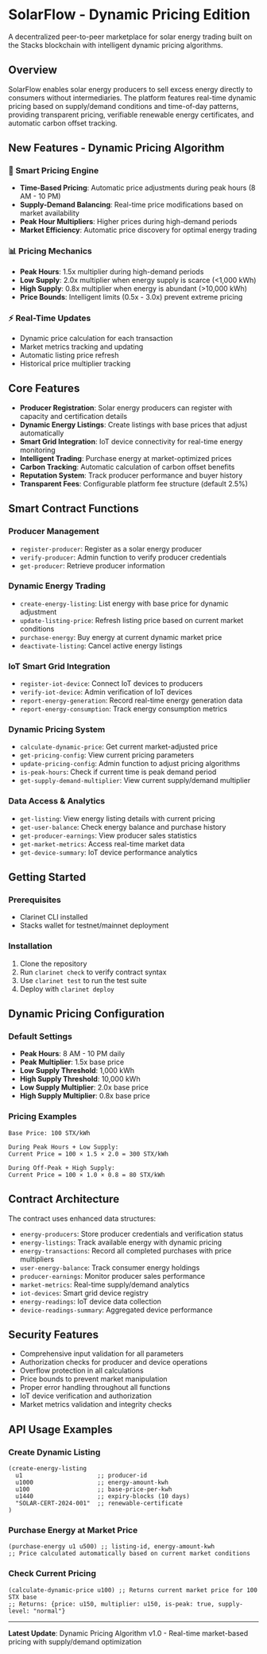 # SolarFlow - Dynamic Pricing Edition

A decentralized peer-to-peer marketplace for solar energy trading built on the Stacks blockchain with intelligent dynamic pricing algorithms.

## Overview

SolarFlow enables solar energy producers to sell excess energy directly to consumers without intermediaries. The platform features real-time dynamic pricing based on supply/demand conditions and time-of-day patterns, providing transparent pricing, verifiable renewable energy certificates, and automatic carbon offset tracking.

## New Features - Dynamic Pricing Algorithm

### 🚀 Smart Pricing Engine
- **Time-Based Pricing**: Automatic price adjustments during peak hours (8 AM - 10 PM)
- **Supply-Demand Balancing**: Real-time price modifications based on market availability
- **Peak Hour Multipliers**: Higher prices during high-demand periods
- **Market Efficiency**: Automatic price discovery for optimal energy trading

### 📊 Pricing Mechanics
- **Peak Hours**: 1.5x multiplier during high-demand periods
- **Low Supply**: 2.0x multiplier when energy supply is scarce (<1,000 kWh)
- **High Supply**: 0.8x multiplier when energy is abundant (>10,000 kWh)
- **Price Bounds**: Intelligent limits (0.5x - 3.0x) prevent extreme pricing

### ⚡ Real-Time Updates
- Dynamic price calculation for each transaction
- Market metrics tracking and updating
- Automatic listing price refresh
- Historical price multiplier tracking

## Core Features

- **Producer Registration**: Solar energy producers can register with capacity and certification details
- **Dynamic Energy Listings**: Create listings with base prices that adjust automatically
- **Smart Grid Integration**: IoT device connectivity for real-time energy monitoring
- **Intelligent Trading**: Purchase energy at market-optimized prices
- **Carbon Tracking**: Automatic calculation of carbon offset benefits
- **Reputation System**: Track producer performance and buyer history
- **Transparent Fees**: Configurable platform fee structure (default 2.5%)

## Smart Contract Functions

### Producer Management
- `register-producer`: Register as a solar energy producer
- `verify-producer`: Admin function to verify producer credentials
- `get-producer`: Retrieve producer information

### Dynamic Energy Trading
- `create-energy-listing`: List energy with base price for dynamic adjustment
- `update-listing-price`: Refresh listing price based on current market conditions
- `purchase-energy`: Buy energy at current dynamic market price
- `deactivate-listing`: Cancel active energy listings

### IoT Smart Grid Integration
- `register-iot-device`: Connect IoT devices to producers
- `verify-iot-device`: Admin verification of IoT devices
- `report-energy-generation`: Record real-time energy generation data
- `report-energy-consumption`: Track energy consumption metrics

### Dynamic Pricing System
- `calculate-dynamic-price`: Get current market-adjusted price
- `get-pricing-config`: View current pricing parameters
- `update-pricing-config`: Admin function to adjust pricing algorithms
- `is-peak-hours`: Check if current time is peak demand period
- `get-supply-demand-multiplier`: View current supply/demand multiplier

### Data Access & Analytics
- `get-listing`: View energy listing details with current pricing
- `get-user-balance`: Check energy balance and purchase history
- `get-producer-earnings`: View producer sales statistics
- `get-market-metrics`: Access real-time market data
- `get-device-summary`: IoT device performance analytics

## Getting Started

### Prerequisites
- Clarinet CLI installed
- Stacks wallet for testnet/mainnet deployment

### Installation
1. Clone the repository
2. Run `clarinet check` to verify contract syntax
3. Use `clarinet test` to run the test suite
4. Deploy with `clarinet deploy`

## Dynamic Pricing Configuration

### Default Settings
- **Peak Hours**: 8 AM - 10 PM daily
- **Peak Multiplier**: 1.5x base price
- **Low Supply Threshold**: 1,000 kWh
- **High Supply Threshold**: 10,000 kWh
- **Low Supply Multiplier**: 2.0x base price
- **High Supply Multiplier**: 0.8x base price

### Pricing Examples
```
Base Price: 100 STX/kWh

During Peak Hours + Low Supply:
Current Price = 100 × 1.5 × 2.0 = 300 STX/kWh

During Off-Peak + High Supply:
Current Price = 100 × 1.0 × 0.8 = 80 STX/kWh
```

## Contract Architecture

The contract uses enhanced data structures:
- `energy-producers`: Store producer credentials and verification status
- `energy-listings`: Track available energy with dynamic pricing
- `energy-transactions`: Record all completed purchases with price multipliers
- `user-energy-balance`: Track consumer energy holdings
- `producer-earnings`: Monitor producer sales performance
- `market-metrics`: Real-time supply/demand analytics
- `iot-devices`: Smart grid device registry
- `energy-readings`: IoT device data collection
- `device-readings-summary`: Aggregated device performance

## Security Features

- Comprehensive input validation for all parameters
- Authorization checks for producer and device operations
- Overflow protection in all calculations
- Price bounds to prevent market manipulation
- Proper error handling throughout all functions
- IoT device verification and authorization
- Market metrics validation and integrity checks

## API Usage Examples

### Create Dynamic Listing
```clarity
(create-energy-listing 
  u1                     ;; producer-id
  u1000                  ;; energy-amount-kwh
  u100                   ;; base-price-per-kwh
  u1440                  ;; expiry-blocks (10 days)
  "SOLAR-CERT-2024-001"  ;; renewable-certificate
)
```

### Purchase Energy at Market Price
```clarity
(purchase-energy u1 u500) ;; listing-id, energy-amount-kwh
;; Price calculated automatically based on current market conditions
```

### Check Current Pricing
```clarity
(calculate-dynamic-price u100) ;; Returns current market price for 100 STX base
;; Returns: {price: u150, multiplier: u150, is-peak: true, supply-level: "normal"}
```

---

**Latest Update**: Dynamic Pricing Algorithm v1.0 - Real-time market-based pricing with supply/demand optimization